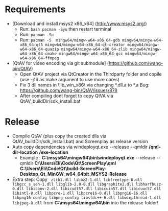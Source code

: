 # Requirements
 - [Download and install msys2 x86_x64] (http://www.msys2.org/)
    - Run: ``` bash pacman -Syu ``` then restart terminal
    - Run: ``` pacman -Su ```
    - Run: ``` pacman -S  mingw64/mingw-w64-x86_64-gdb mingw64/mingw-w64-x86_64-qt5 mingw64/mingw-w64-x86_64-qt-creator mingw64/mingw-w64-x86_64-quazip mingw64/mingw-w64-x86_64-zlib mingw64/mingw-w64-x86_64-cmake mingw64/mingw-w64-x86_64-gcc mingw64/mingw-w64-x86_64-ffmpeg ```
 - [QtAV for video encoding via git submodule] (https://github.com/wang-bin/QtAV) 
    - Open QtAV project via QtCreator in the Thirdparty folder and copile (use -j16 as make argument to use more cores)
    - Fix 3 dll names in \lib_win_x86\ via changing *.dll.a to *.a  Bug: https://github.com/wang-bin/QtAV/issues/878
    - After compiling dont forget to copy QtVA via QtAV_buildDir/sdk_install.bat

# Release
 - Compile QtAV (plus copy the created dlls via QtAV_buildDir/sdk_install.bat) and Screenplay as release version
 - Auto copy dependencies via  windeployqt.exe --release --qmldir **/qml-dir-location** **/exe-location**
    - Example : **C:\msys64\mingw64\bin\windeployqt.exe**  --release --qmldir **C:\Users\Eli\Code\Qt\ScreenPlay\qml** **C:\Users\Eli\Code\Qt\build-ScreenPlay-Desktop_Qt_MinGW_w64_64bit_MSYS2-Release**
 - Extra step: Copy ``` zlib1.dll libbz2-1.dll libfreetype-6.dll libgcc_s_seh-1.dll libglib-2.0-0.dll libgraphite2.dll libharfbuzz-0.dll libiconv-2.dll libicudt57.dll libicuin57.dll libicuuc57.dll libintl-8.dll libpcre-1.dll libpcre16-0.dll libpng16-16.dll libpng16-config libpng-config libstdc++-6.dll libwinpthread-1.dll libjpeg-8.dll``` from **C:\msys64\mingw64\bin** into the release folder!
